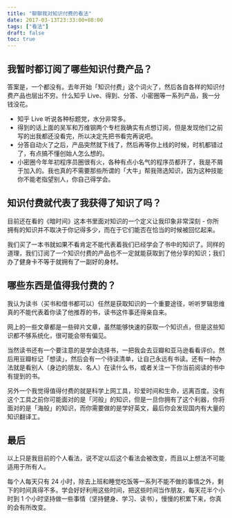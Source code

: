```yaml
---
title: "聊聊我对知识付费的看法"
date: 2017-03-13T23:33:00+08:00
tags: ["看法"] 
draft: false
toc: true
---
```


## 我暂时都订阅了哪些知识付费产品？

答案是，一个都没有。去年开始「知识付费」这个词火了，然后各自各样的知识付费产品也层出不穷。什么知乎 Live、得到、分答、小密圈等一系列产品，我一分钱没花。

- 知乎 Live 听说各种标题党，水分非常多。
- 得到的话上面的吴军和万维钢两个专栏我确实有点想订阅，但是发现他们之前写的出我都还没看完，所以决定先把书看完再说吧。
- 分答自动火了之后，产品突然就下线了，然后再等你上线的时候，时机都错过了，有点搞不懂创始人怎么想的。
- 小密圈今年年初程序员圈很有火，各种有点小名气的程序员都开了，我是不屑于加入的。我也真的不需要那些所谓的「大牛」帮我筛选知识，因为这种技能你不能老指望别人，你自己得学会。

<!--more-->

## 知识付费就代表了我获得了知识了吗？

目前还在看的《暗时间》这本书里面对知识的一个定义让我印象非常深刻 - 你所拥有的知识并不取决于你记得多少，而在于它们能否在恰当的时候被回忆起来。

我们买了一本书就如果不看肯定不能代表着我们已经学会了书中的知识了。同样的道理，我们订阅了一个知识付费的产品也不一定就能获取到了他分享的知识；我们办了健身卡不等于就拥有了一副好的身材。

## 哪些东西是值得我付费的？

我认为读书（买书和借书都可以）任然是获取知识的一个重要途径，听听罗辑思维真的不能代表着你读了他推荐的书，读书这件事还得亲自来。

网上的一些文章都是一些碎片文章，虽然能够快速的获取一个知识点，但是这些知识都不够系统化，很可能会带有偏见。

当然读书还有一个要注意的是学会选择书，一把我会去豆瓣和亚马逊看看评价。然后用豆瓣标记「想读」，然后会有一个待读清单，让自己永远有书读。还有一种办法就是看别人（身边的朋友、名人）在读什么书，或者关注一下你当前阅读的书中有提到的书。

另外一个我觉得值得付费的就是科学上网工具，珍爱时间和生命，远离百度。没有这个工具之前你可能面对的是「河般」的知识，但是一旦你拥有了这个利器，你将面对的是「海般」的知识，而你需要做的是学好英文，最后你会发现国内有大量的知识翻译工。

## 最后

以上只是我目前的个人看法，说不定以后这个看法会被改变，而且以上想法不可能适用于所有人。

每个人每天只有 24 小时，除去上班和睡觉吃饭等一系列不能不做的事情之外，剩下的时间真得不多。学会好好利用这些时间，把这些时间当作朋友，每天花半个小时到 1 个小时坚持做一些事情（坚持健身、学习、读书），慢慢的积累下来，你真的会有所改变。
